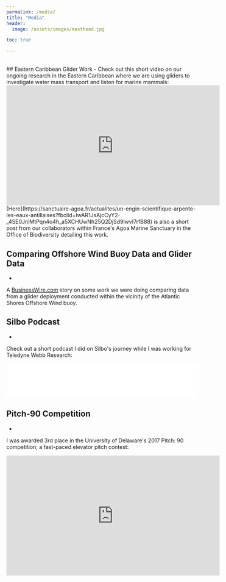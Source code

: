 ```yaml
---
permalink: /media/
title: "Media"
header:
  image: /assets/images/masthead.jpg

toc: true

---
```


<br>
## Eastern Caribbean Glider Work
-
Check out this short video on our ongoing research in the Eastern Caribbean where we are using gliders to investigate water mass transport and listen for marine mammals:
<iframe width="560" height="315" src="https://www.youtube.com/embed/CIQLm7nZRr8" title="YouTube video player" frameborder="0" allow="accelerometer; autoplay; clipboard-write; encrypted-media; gyroscope; picture-in-picture" allowfullscreen></iframe>
<br>
[Here](https://sanctuaire-agoa.fr/actualites/un-engin-scientifique-arpente-les-eaux-antillaises?fbclid=IwAR1JsAjcCyY2-_4SE0JnlMtPqn4o4h_a5XCHUwNh25Q2DjSd9lwvI7rfB88) is also a short post from our collaborators within France's Agoa Marine Sanctuary in the Office of Biodiversity detailing this work.

## Comparing Offshore Wind Buoy Data and Glider Data
-
A [BusinessWire.com](https://www.businesswire.com/news/home/20210421005872/en/Atlantic-Shores-Offshore-Wind-Launches-Buoys-to-Collect-Essential-Atmospheric-Cold-Pool-Animal-Migration-Data) story on some work we were doing comparing data from a glider deployment conducted within the vicinity of the Atlantic Shores Offshore Wind buoy.

## Silbo Podcast
-
Check out a short podcast I did on Silbo's journey while I was working for Teledyne Webb Research:
<iframe title="Libsyn Player" style="border: none" src="//html5-player.libsyn.com/embed/episode/id/18574412/height/90/theme/custom/thumbnail/yes/direction/backward/render-playlist/no/custom-color/005180/" height="90" width="100%" scrolling="no"  allowfullscreen webkitallowfullscreen mozallowfullscreen oallowfullscreen msallowfullscreen></iframe>

## Pitch-90 Competition
-
I was awarded 3rd place in the University of Delaware's 2017 Pitch: 90 competition; a fast-paced elevator pitch contest:
<iframe width="560" height="315" src="https://www.youtube.com/embed/ZGCPswfyOoc?start=1" title="YouTube video player" frameborder="0" allow="accelerometer; autoplay; clipboard-write; encrypted-media; gyroscope; picture-in-picture" allowfullscreen></iframe>
